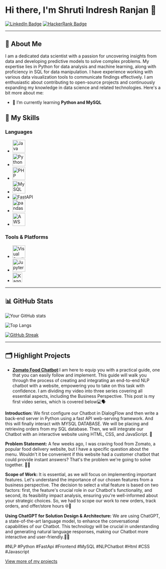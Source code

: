 # Hi there, I'm Shruti Indresh Ranjan 👋

[![LinkedIn Badge](https://img.shields.io/badge/-LinkedIn-0077B5?style=square&logo=LinkedIn&logoColor=white&link=https://www.linkedin.com/in/yourprofile/)](https://www.linkedin.com/in/shruti-ranjan-3b12431b3/)
[![HackerRank Badge](https://img.shields.io/badge/-HackerRank-2EC866?style=square&logo=HackerRank&logoColor=white&link=https://www.hackerrank.com/yourhandle)](https://www.hackerrank.com/profile/shruti834)



---

## 🌟 About Me

I am a dedicated data scientist with a passion for uncovering insights from data and developing predictive models to solve complex problems. My expertise lies in Python for data analysis and machine learning, along with proficiency in SQL for data manipulation. I have experience working with various data visualization tools to communicate findings effectively. I am enthusiastic about contributing to open-source projects and continuously expanding my knowledge in data science and related technologies. Here's a bit more about me:


- 🌱 I’m currently learning **Python and MySQL**

## 🚀 My Skills

### Languages
- <a href="https://www.java.com/" title="Java"><img src="https://github.com/get-icon/geticon/raw/master/icons/java.svg" alt="Java" width="41px" height="41px"></a>
- <a href="https://www.python.org/" title="Python"><img src="https://github.com/get-icon/geticon/raw/master/icons/python.svg" alt="Python" width="41px" height="41px"></a>
- <a href="https://php.net/" title="PHP"><img src="https://github.com/get-icon/geticon/raw/master/icons/php.svg" alt="PHP" width="41px" height="41px"></a>
- <a href="https://dev.mysql.com/" title="MySQL"><img src="https://github.com/get-icon/geticon/raw/master/icons/mysql.svg" alt="MySQL" width="41px" height="41px"></a>
- ![FastAPI](https://img.shields.io/badge/-FastAPI-009688?style=flat-square&logo=fastapi&logoColor=white)
- <a href="https://pandas.pydata.org/" title="pandas"><img src="https://github.com/get-icon/geticon/raw/master/icons/pandas-icon.svg" alt="pandas" width="41px" height="41px"></a>
- <a href="https://aws.amazon.com/" title="AWS"><img src="https://github.com/get-icon/geticon/raw/master/icons/aws.svg" alt="AWS" width="41px" height="41px"></a>




### Tools & Platforms
- <a href="https://code.visualstudio.com/" title="Visual Studio Code"><img src="https://github.com/get-icon/geticon/raw/master/icons/visual-studio-code.svg" alt="Visual Studio Code" width="41px" height="41px"></a>
- <a href="https://jupyter.org/" title="Jupyter">
    <img src="https://github.com/get-icon/geticon/raw/master/icons/jupyter.svg" alt="Jupyter" width="41px" height="41px"> </a>
- <a href="https://www.kaggle.com/yourusername" title="Kaggle">
    <img src="https://upload.wikimedia.org/wikipedia/commons/7/7c/Kaggle_logo.png" alt="Kaggle" width="31px" height="31px"> </a>







---

## 📊 GitHub Stats

![Your GitHub stats](https://github-readme-stats.vercel.app/api?username=ShrutiChrist&show_icons=true&theme=radical)

![Top Langs](https://github-readme-stats.vercel.app/api/top-langs/?username=ShrutiChrist&layout=compact&theme=radical)

[![GitHub Streak](https://github-readme-streak-stats.herokuapp.com/?user=ShrutiChrist&theme=radical)](https://github.com/DenverCoder1/github-readme-streak-stats)




---

## 🗂️ Highlight Projects

- [**Zomato Food Chatbot**](https://github.com/ShrutiChrist/Zomato-FoodChatbot-Major-Project):I am here to equip you with a practical guide, one that you can easily follow and implement. This guide will walk you through the process of creating and integrating an end-to-end NLP chatbot with a website, empowering you to take on this task with confidence. 
I am dividing my video into three series covering all essential aspects, including the Business Perspective. This post is my first video series, which is covered below💻🗣️

**Introduction:**  We first configure our Chatbot in DialogFlow and then write a back-end server in Python using a fast API web-serving framework. And this will finally interact with MYSQL DATABASE. We will be placing and retrieving orders from my SQL database. Then, we will integrate our Chatbot with an interactive website using HTML, CSS, and JavaScript. 📝

**Problem Statement:** A few weeks ago, I was craving food from Zomato, a popular food delivery website, but I have a specific question about the menu. Wouldn't it be convenient if this website had a customer chatbot that could provide instant answers? That's the problem we're going to solve together. 🍔🍕


**Scope of Work:** It is essential, as we will focus on implementing important features. Let's understand the importance of our chosen features from a business perspective. The decision to select a vital feature is based on two factors: first, the feature's crucial role in our Chatbot's functionality, and second, its feasibility impact analysis, ensuring you're well-informed about your strategic choices. So, we had to scope our work to new orders, track orders, and offer/store hours 🌐🤝

**Using ChatGPT for Solution Design & Architecture:** We are using ChatGPT, a state-of-the-art language model, to enhance the conversational capabilities of our Chatbot. This technology will be crucial in understanding and generating natural language responses, making our Chatbot more interactive and user-friendly.🚀🔥

#NLP #Python #FastApi #Frontend #MySQL
#NLPChatbot #Html #CSS #Javascript 


[View more of my projects](https://github.com/ShrutiChrist?tab=repositories)



